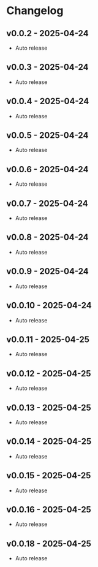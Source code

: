 # Changelog

## v0.0.2 - 2025-04-24

- Auto release

## v0.0.3 - 2025-04-24

- Auto release

## v0.0.4 - 2025-04-24

- Auto release

## v0.0.5 - 2025-04-24

- Auto release

## v0.0.6 - 2025-04-24

- Auto release

## v0.0.7 - 2025-04-24

- Auto release

## v0.0.8 - 2025-04-24

- Auto release

## v0.0.9 - 2025-04-24

- Auto release

## v0.0.10 - 2025-04-24

- Auto release

## v0.0.11 - 2025-04-25

- Auto release

## v0.0.12 - 2025-04-25

- Auto release

## v0.0.13 - 2025-04-25
- Auto release

## v0.0.14 - 2025-04-25
- Auto release

## v0.0.15 - 2025-04-25
- Auto release

## v0.0.16 - 2025-04-25
- Auto release

## v0.0.18 - 2025-04-25
- Auto release
